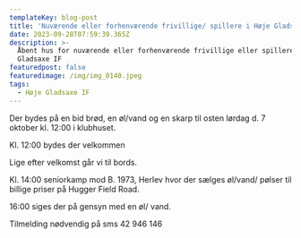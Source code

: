 ```yaml
---
templateKey: blog-post
title: 'Nuværende eller forhenværende frivillige/ spillere i Høje Gladsaxe IF '
date: 2023-09-28T07:59:39.365Z
description: >-
  Åbent hus for nuværende eller forhenværende frivillige eller spillere i Høje
  Gladsaxe IF 
featuredpost: false
featuredimage: /img/img_0140.jpeg
tags:
  - Høje Gladsaxe IF
---
```

Der bydes på en bid brød, en øl/vand og en skarp til osten lørdag d. 7 oktober kl. 12:00 i klubhuset.

Kl. 12:00 bydes der velkommen 

Lige efter velkomst går vi til bords. 

Kl. 14:00 seniorkamp mod B. 1973, Herlev hvor der sælges øl/vand/ pølser til billige priser på Hugger Field Road.

16:00 siges der på gensyn med en øl/ vand.

Tilmelding nødvendig på sms 42 946 146

